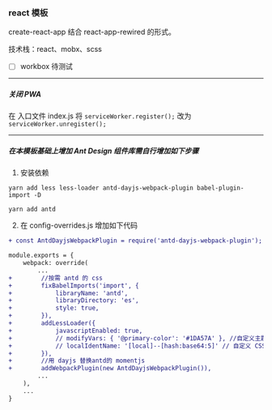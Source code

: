 ### react 模板

create-react-app 结合 react-app-rewired 的形式。

技术栈：react、mobx、scss


- [ ] workbox 待测试


------

##### 关闭 PWA

在 入口文件 index.js 将 `serviceWorker.register();` 改为 `serviceWorker.unregister();`

------

##### 在本模板基础上增加 Ant Design 组件库需自行增加如下步骤
1. 安装依赖
```
yarn add less less-loader antd-dayjs-webpack-plugin babel-plugin-import -D

yarn add antd
```

2. 在 config-overrides.js 增加如下代码
```diff
+ const AntdDayjsWebpackPlugin = require('antd-dayjs-webpack-plugin');

module.exports = {
    webpack: override(
        ...
+        //按需 antd 的 css
+        fixBabelImports('import', {
+            libraryName: 'antd',
+            libraryDirectory: 'es',
+            style: true,
+        }),
+        addLessLoader({
+            javascriptEnabled: true,
+            // modifyVars: { '@primary-color': '#1DA57A' }, //自定义主题样式
+            // localIdentName: '[local]--[hash:base64:5]' // 自定义 CSS Modules +的 localIdentName
+        }),
+        //用 dayjs 替换antd的 momentjs
+        addWebpackPlugin(new AntdDayjsWebpackPlugin()),
        ...
    ),
    ...
}

```



